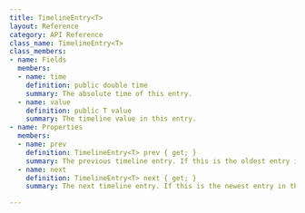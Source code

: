 ```yaml
---
title: TimelineEntry<T>
layout: Reference
category: API Reference
class_name: TimelineEntry<T>
class_members:
- name: Fields
  members:
  - name: time
    definition: public double time
    summary: The absolute time of this entry.
  - name: value
    definition: public T value
    summary: The timeline value in this entry.
- name: Properties
  members:
  - name: prev
    definition: TimelineEntry<T> prev { get; }
    summary: The previous timeline entry. If this is the oldest entry in the timeline, the previous entry is null.
  - name: next
    definition: TimelineEntry<T> next { get; }
    summary: The next timeline entry. If this is the newest entry in the timeline, the next entry is null.

---
```

